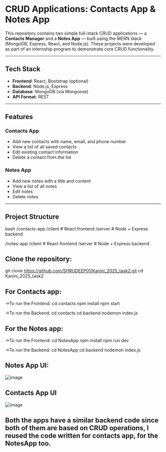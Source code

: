 # CRUD Applications: Contacts App & Notes App

This repository contains two simple full-stack CRUD applications — a **Contacts Manager** and a **Notes App** — built using the MERN stack (MongoDB, Express, React, and Node.js). These projects were developed as part of an internship program to demonstrate core CRUD functionality.

---

##  Tech Stack

- **Frontend**: React, Bootstrap (optional)
- **Backend**: Node.js, Express
- **Database**: MongoDB (via Mongoose)
- **API Format**: REST

---

##  Features

###  Contacts App
- Add new contacts with name, email, and phone number
- View a list of all saved contacts
- Edit existing contact information
- Delete a contact from the list

###  Notes App
- Add new notes with a title and content
- View a list of all notes
- Edit notes
- Delete notes

---

##  Project Structure

bash
/contacts-app
  /client   # React frontend
  /server   # Node + Express backend

/notes-app
  /client   # React frontend
  /server   # Node + Express backend


## Clone the repository:

git clone https://github.com/SHRUDEEP01/Kanini_2025_task2.git
cd Kanini_2025_task2

## For Contacts app:

->To run the Frontend:
cd contacts
npm install
npm start

->To run the Backend:
cd contacts
cd backend
nodemon index.js

## For the Notes app:

->To run the Frontend:
cd NotesApp
npm install
npm run dev

->To run the Backend:
cd NotesApp
cd backend
nodemon index.js

## Notes App UI:

![image](https://github.com/user-attachments/assets/b1aa234e-0fae-4b3b-a842-4e087ea185bd)

## Contacts App UI

![image](https://github.com/user-attachments/assets/5346cac0-4171-4898-bc54-b4de454b69eb)


## Both the apps have a similar backend code since both of them are based on CRUD operations, I reused the code written for contacts app, for the NotesApp too.
